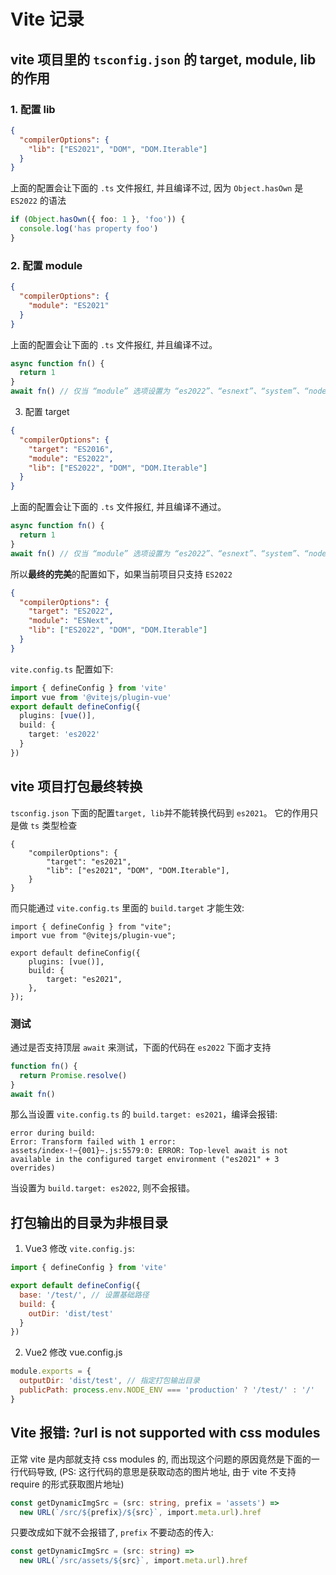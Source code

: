 # Vite 记录

## vite 项目里的 `tsconfig.json` 的 target, module, lib 的作用

### 1. 配置 lib

```json
{
  "compilerOptions": {
    "lib": ["ES2021", "DOM", "DOM.Iterable"]
  }
}
```

上面的配置会让下面的 `.ts` 文件报红, 并且编译不过, 因为 `Object.hasOwn` 是 `ES2022` 的语法

```ts
if (Object.hasOwn({ foo: 1 }, 'foo')) {
  console.log('has property foo')
}
```

### 2. 配置 module

```json
{
  "compilerOptions": {
    "module": "ES2021"
  }
}
```

上面的配置会让下面的 `.ts` 文件报红, 并且编译不过。

```ts
async function fn() {
  return 1
}
await fn() // 仅当 “module” 选项设置为 “es2022”、“esnext”、“system”、“node16” 或 “nodenext”，且 “target” 选项设置为 “es2017” 或更高版本时，才允许使用顶级 “await” 表达式。ts(1378)
```

3. 配置 target

```json
{
  "compilerOptions": {
    "target": "ES2016",
    "module": "ES2022",
    "lib": ["ES2022", "DOM", "DOM.Iterable"]
  }
}
```

上面的配置会让下面的 `.ts` 文件报红, 并且编译不通过。

```ts
async function fn() {
  return 1
}
await fn() // 仅当 “module” 选项设置为 “es2022”、“esnext”、“system”、“node16” 或 “nodenext”，且 “target” 选项设置为 “es2017” 或更高版本时，才允许使用顶级 “await” 表达式。ts(1378)
```

所以**最终的完美**的配置如下，如果当前项目只支持 `ES2022`

```json
{
  "compilerOptions": {
    "target": "ES2022",
    "module": "ESNext",
    "lib": ["ES2022", "DOM", "DOM.Iterable"]
  }
}
```

`vite.config.ts` 配置如下:

```ts
import { defineConfig } from 'vite'
import vue from '@vitejs/plugin-vue'
export default defineConfig({
  plugins: [vue()],
  build: {
    target: 'es2022'
  }
})
```

## vite 项目打包最终转换

`tsconfig.json` 下面的配置`target, lib`并不能转换代码到 `es2021`。
它的作用只是做 `ts` 类型检查

```
{
	"compilerOptions": {
		"target": "es2021",
		"lib": ["es2021", "DOM", "DOM.Iterable"],
	}
}
```

而只能通过 `vite.config.ts` 里面的 `build.target` 才能生效:

```
import { defineConfig } from "vite";
import vue from "@vitejs/plugin-vue";

export default defineConfig({
	plugins: [vue()],
	build: {
		target: "es2021",
	},
});
```

### 测试

通过是否支持顶层 `await` 来测试，下面的代码在 `es2022` 下面才支持

```js
function fn() {
  return Promise.resolve()
}
await fn()
```

那么当设置 `vite.config.ts` 的 `build.target: es2021`，编译会报错:

```
error during build:
Error: Transform failed with 1 error:
assets/index-!~{001}~.js:5579:0: ERROR: Top-level await is not available in the configured target environment ("es2021" + 3 overrides)
```

当设置为 `build.target: es2022`, 则不会报错。

## 打包输出的目录为非根目录

1. Vue3 修改 `vite.config.js`:

```js
import { defineConfig } from 'vite'

export default defineConfig({
  base: '/test/', // 设置基础路径
  build: {
    outDir: 'dist/test'
  }
})
```

2. Vue2 修改 vue.config.js

```js
module.exports = {
  outputDir: 'dist/test', // 指定打包输出目录
  publicPath: process.env.NODE_ENV === 'production' ? '/test/' : '/'
}
```

## Vite 报错: ?url is not supported with css modules

正常 vite 是内部就支持 css modules 的, 而出现这个问题的原因竟然是下面的一行代码导致,
(PS: 这行代码的意思是获取动态的图片地址, 由于 vite 不支持 require 的形式获取图片地址)

```ts
const getDynamicImgSrc = (src: string, prefix = 'assets') =>
  new URL(`/src/${prefix}/${src}`, import.meta.url).href
```

只要改成如下就不会报错了, `prefix` 不要动态的传入:

```ts
const getDynamicImgSrc = (src: string) =>
  new URL(`/src/assets/${src}`, import.meta.url).href
```
